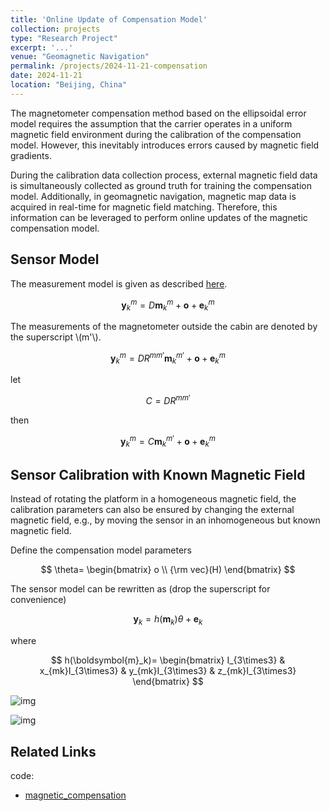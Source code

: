 ```yaml
---
title: 'Online Update of Compensation Model'
collection: projects
type: "Research Project"
excerpt: '...'
venue: "Geomagnetic Navigation"
permalink: /projects/2024-11-21-compensation
date: 2024-11-21
location: "Beijing, China"
---
```


<!--磁补偿模型的在线自演进更新方法-->

<!--
基于椭球误差模型的磁补偿方法，在补偿模型标定时，需要基于载体处于均匀磁场环境的假设，因此，不可避免引入磁场梯度带来的误差。
由于在标定数据采集过程中，会同步采集舱外磁场数据作为磁补偿模型训练的真值，另外，在地磁导航的过程中，也会实时获取磁图数据来进行磁场匹配，因此，可以利用这些信息，来进行在线磁补偿模型的更新。
-->
The magnetometer compensation method based on the ellipsoidal error model requires the assumption that the carrier operates in a uniform magnetic field environment during the calibration of the compensation model. However, this inevitably introduces errors caused by magnetic field gradients.  

During the calibration data collection process, external magnetic field data is simultaneously collected as ground truth for training the compensation model. Additionally, in geomagnetic navigation, magnetic map data is acquired in real-time for magnetic field matching. Therefore, this information can be leveraged to perform online updates of the magnetic compensation model.

## Sensor Model

The measurement model is given as described [here](https://sunqinxuan.github.io/projects/2024-07-09-compensation).

$$
\boldsymbol{y}_{k}^m=D\boldsymbol{m}_k^m+\boldsymbol{o}+\boldsymbol{e}_{k}^m
$$

The measurements of the magnetometer outside the cabin are denoted by the superscript \\(m'\\).

$$
\boldsymbol{y}_{k}^m=DR^{mm'}\boldsymbol{m}_k^{m'}+\boldsymbol{o}+\boldsymbol{e}_{k}^m
$$

let 

$$
C=DR^{mm'}
$$

then

$$
\boldsymbol{y}_{k}^m=C\boldsymbol{m}_k^{m'}+\boldsymbol{o}+\boldsymbol{e}_{k}^m
$$

## Sensor Calibration with Known Magnetic Field

Instead of rotating the platform in a homogeneous magnetic field, the calibration parameters can also be ensured by changing the external magnetic field, e.g., by moving the sensor in an inhomogeneous but known magnetic field.

Define the compensation model parameters

$$
\theta=
\begin{bmatrix}
o \\
{\rm vec}(H)
\end{bmatrix}
$$

The sensor model can be rewritten as (drop the superscript for convenience)

$$
\boldsymbol{y}_{k}=h(\boldsymbol{m}_k)\theta+\boldsymbol{e}_{k}
$$

where 

$$
h(\boldsymbol{m}_k)=
\begin{bmatrix}
I_{3\times3} &
x_{mk}I_{3\times3} &
y_{mk}I_{3\times3} &
z_{mk}I_{3\times3}
\end{bmatrix}
$$




![img](http://sunqinxuan.github.io/images/projects-2024-11-21-img1.jpg)

![img](http://sunqinxuan.github.io/images/projects-2024-11-21-img2.jpg)






## Related Links 

code:
- [magnetic_compensation](https://github.com/sunqinxuan/magnetic_compensation)


